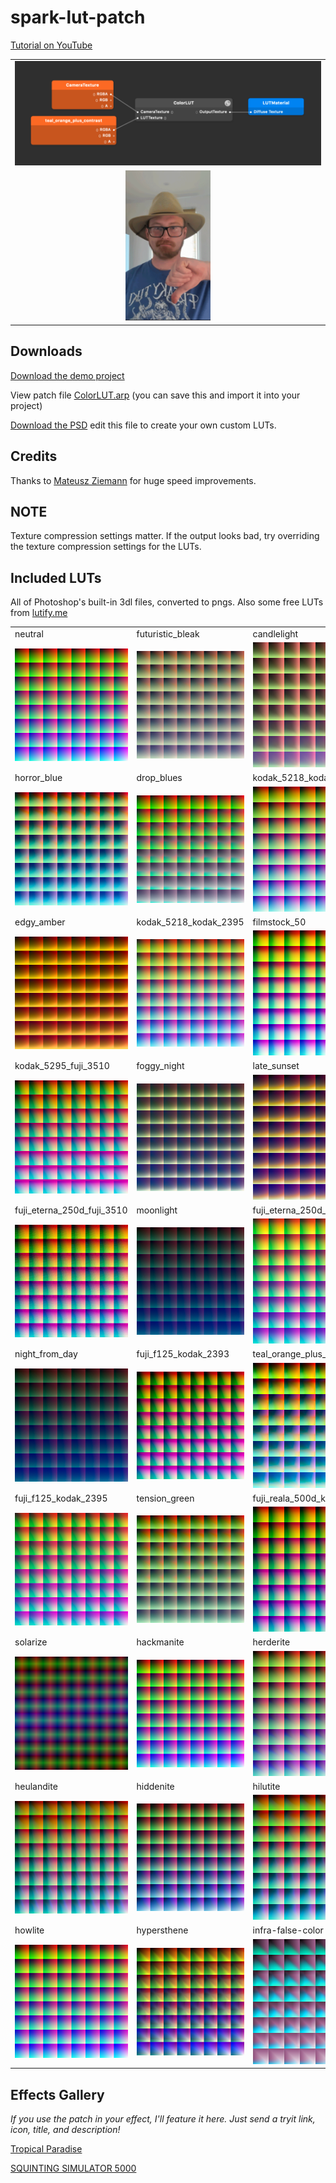 # spark-lut-patch

[Tutorial on YouTube](https://www.youtube.com/watch?v=lxF-ecbkbr4)

|      |
| :--: |
|![patch editor example](./demo-assets/patches.png)|
| <img src="./demo-assets/luts-good.gif" height="240"> |

## Downloads

[Download the demo project](https://github.com/positlabs/spark-lut-patch/archive/master.zip)

View patch file [ColorLUT.arp](https://raw.githubusercontent.com/positlabs/spark-lut-patch/master/patches/FastColorLUT.arp) (you can save this and import it into your project)

[Download the PSD](./luts.psd) edit this file to create your own custom LUTs.

## Credits

Thanks to [Mateusz Ziemann](https://www.facebook.com/infectedwirus) for huge speed improvements.

## NOTE

Texture compression settings matter. If the output looks bad, try overriding the texture compression settings for the LUTs.

## Included LUTs

All of Photoshop's built-in 3dl files, converted to pngs. Also some free LUTs from [lutify.me](https://lutify.me)

|               |               |               |
| ------------- | ------------- | ------------- |
| neutral  | futuristic_bleak  | candlelight |
| <img src="./textures/neutral.png" width="200" />  | <img src="./textures/futuristic_bleak.png" width="200" /> | <img src="./textures/candlelight.png" width="200" /> |
| horror_blue | drop_blues | kodak_5218_kodak_2383 |
| <img src="./textures/horror_blue.png" width="200" /> | <img src="./textures/drop_blues.png" width="200" /> | <img src="./textures/kodak_5218_kodak_2383.png" width="200" />
| edgy_amber | kodak_5218_kodak_2395 | filmstock_50 |
| <img src="./textures/edgy_amber.png" width="200" /> | <img src="./textures/kodak_5218_kodak_2395.png" width="200" /> | <img src="./textures/filmstock_50.png" width="200" /> |
| kodak_5295_fuji_3510 | foggy_night | late_sunset |
| <img src="./textures/kodak_5295_fuji_3510.png" width="200" /> | <img src="./textures/foggy_night.png" width="200" /> | <img src="./textures/late_sunset.png" width="200" /> |
| fuji_eterna_250d_fuji_3510 | moonlight | fuji_eterna_250d_kodak_2395 |
| <img src="./textures/fuji_eterna_250d_fuji_3510.png" width="200" /> | <img src="./textures/moonlight.png" width="200" /> | <img src="./textures/fuji_eterna_250d_kodak_2395.png" width="200" /> |
| night_from_day | fuji_f125_kodak_2393 | teal_orange_plus_contrast |
| <img src="./textures/night_from_day.png" width="200" /> | <img src="./textures/fuji_f125_kodak_2393.png" width="200" /> | <img src="./textures/teal_orange_plus_contrast.png" width="200" /> |
| fuji_f125_kodak_2395 | tension_green | fuji_reala_500d_kodak_2393 |
|<img src="./textures/fuji_f125_kodak_2395.png" width="200" /> | <img src="./textures/tension_green.png" width="200" /> | <img src="./textures/fuji_reala_500d_kodak_2393.png" width="200" /> |
| solarize | hackmanite | herderite |
| <img src="./textures/solarize.png" width="200" /> | <img src="./textures/hackmanite.png" width="200" /> | <img src="./textures/herderite.png" width="200" /> |
| heulandite | hiddenite | hilutite |
| <img src="./textures/heulandite.png" width="200" /> | <img src="./textures/hiddenite.png" width="200" /> | <img src="./textures/hilutite.png" width="200" /> |
| howlite | hypersthene | infra-false-color |
| <img src="./textures/howlite.png" width="200" /> | <img src="./textures/hypersthene.png" width="200" /> | <img src="./textures/infra-false-color.png" width="200" /> |


## Effects Gallery

*If you use the patch in your effect, I'll feature it here. Just send a tryit link, icon, title, and description!*

[Tropical Paradise](https://www.instagram.com/a/r/?effect_id=347715922614800)

[SQUINTING SIMULATOR 5000](www.facebook.com/fbcameraeffects/tryit/2318357045084194/)
